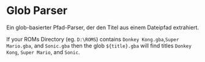 # Glob Parser

Ein glob-basierter Pfad-Parser, der den Titel aus einem Dateipfad extrahiert.

If your ROMs Directory (eg. `D:\ROMS`) contains `Donkey Kong.gba`,`Super Mario.gba`, and `Sonic.gba` then the glob `${title}.gba` will find titles `Donkey Kong`, `Super Mario`, and `Sonic`.
